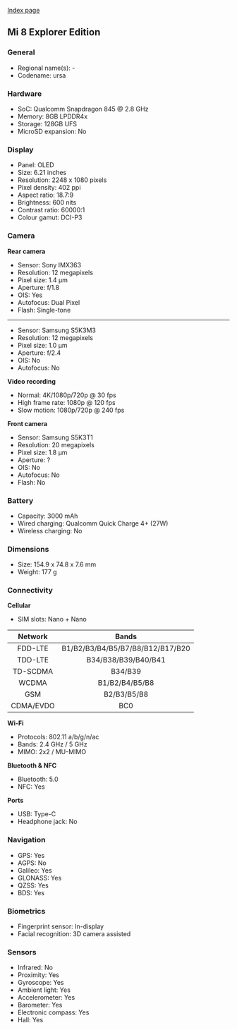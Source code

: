 [Index page](../../)

## Mi 8 Explorer Edition

### General

* Regional name(s): -
* Codename: ursa

### Hardware

* SoC: Qualcomm Snapdragon 845 @ 2.8 GHz
* Memory: 8GB LPDDR4x
* Storage: 128GB UFS
* MicroSD expansion: No

### Display

* Panel: OLED
* Size: 6.21 inches
* Resolution: 2248 x 1080 pixels
* Pixel density: 402 ppi
* Aspect ratio: 18.7:9
* Brightness: 600 nits
* Contrast ratio: 60000:1
* Colour gamut: DCI-P3

### Camera

**Rear camera**

* Sensor: Sony IMX363
* Resolution: 12 megapixels
* Pixel size: 1.4 µm
* Aperture: f/1.8
* OIS: Yes
* Autofocus: Dual Pixel
* Flash: Single-tone

---

* Sensor: Samsung S5K3M3
* Resolution: 12 megapixels
* Pixel size: 1.0 µm
* Aperture: f/2.4
* OIS: No
* Autofocus: No

**Video recording**

* Normal: 4K/1080p/720p @ 30 fps
* High frame rate: 1080p @ 120 fps
* Slow motion: 1080p/720p @ 240 fps

**Front camera**

* Sensor: Samsung S5K3T1
* Resolution: 20 megapixels
* Pixel size: 1.8 µm
* Aperture: ?
* OIS: No
* Autofocus: No
* Flash: No

### Battery

* Capacity: 3000 mAh
* Wired charging: Qualcomm Quick Charge 4+ (27W)
* Wireless charging: No

### Dimensions

* Size: 154.9 x 74.8 x 7.6 mm
* Weight: 177 g

### Connectivity

**Cellular**

* SIM slots: Nano + Nano

| Network | Bands |
|:---------:|:--------------------------------:|
| FDD-LTE | B1/B2/B3/B4/B5/B7/B8/B12/B17/B20 |
| TDD-LTE | B34/B38/B39/B40/B41 |
| TD-SCDMA | B34/B39 |
| WCDMA | B1/B2/B4/B5/B8 |
| GSM | B2/B3/B5/B8 |
| CDMA/EVDO | BC0 |

**Wi-Fi**

* Protocols: 802.11 a/b/g/n/ac
* Bands: 2.4 GHz / 5 GHz
* MIMO: 2x2 / MU-MIMO

**Bluetooth & NFC**

* Bluetooth: 5.0
* NFC: Yes

**Ports**

* USB: Type-C
* Headphone jack: No

### Navigation

* GPS: Yes
* AGPS: No
* Galileo: Yes
* GLONASS: Yes
* QZSS: Yes
* BDS: Yes

### Biometrics

* Fingerprint sensor: In-display
* Facial recognition: 3D camera assisted

### Sensors

* Infrared: No
* Proximity: Yes
* Gyroscope: Yes
* Ambient light: Yes
* Accelerometer: Yes
* Barometer: Yes
* Electronic compass: Yes
* Hall: Yes